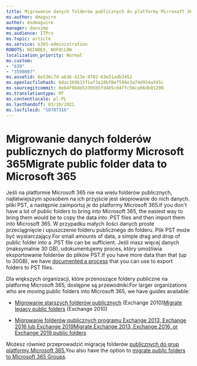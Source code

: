```yaml
---
title: Migrowanie danych folderów publicznych do platformy Microsoft 365
ms.author: dmaguire
author: msdmaguire
manager: dansimp
ms.audience: ITPro
ms.topic: article
ms.service: o365-administration
ROBOTS: NOINDEX, NOFOLLOW
localization_priority: Normal
ms.custom:
- "639"
- "3500007"
ms.assetid: 6e536c7d-ab36-413e-9702-63e51adb3452
ms.openlocfilehash: 6dac268b3371af3a28bf8ef598e3a74d954a595c
ms.sourcegitcommit: 0eb4f9bde53395b5fd4b5cd4ffc56ca96db91298
ms.translationtype: MT
ms.contentlocale: pl-PL
ms.lasthandoff: 03/10/2021
ms.locfileid: "50707316"
---
```

# <a name="migrate-public-folder-data-to-microsoft-365"></a><span data-ttu-id="671f1-102">Migrowanie danych folderów publicznych do platformy Microsoft 365</span><span class="sxs-lookup"><span data-stu-id="671f1-102">Migrate public folder data to Microsoft 365</span></span>

<span data-ttu-id="671f1-103">Jeśli na platformie Microsoft 365 nie ma wielu folderów publicznych, najłatwiejszym sposobem na ich przyjście jest skopiowanie do nich danych. pliki PST, a następnie zaimportuj je do platformy Microsoft 365.</span><span class="sxs-lookup"><span data-stu-id="671f1-103">If you don't have a lot of public folders to bring into Microsoft 365, the easiest way to bring them would be to copy the data into .PST files and then import them into Microsoft 365.</span></span> <span data-ttu-id="671f1-104">W przypadku małych ilości danych proste przeciągnięcie i upuszczenie folderu publicznego do folderu. Plik PST może być wystarczający.</span><span class="sxs-lookup"><span data-stu-id="671f1-104">For small amounts of data, a simple drag and drop of public folder into a .PST file can be sufficient.</span></span> <span data-ttu-id="671f1-105">Jeśli masz więcej danych (maksymalnie 30 GB), [](https://technet.microsoft.com/library/dn874017%28v=exchg.150%29.aspx) udokumentujemy proces, który umożliwia eksportowanie folderów do plików PST.</span><span class="sxs-lookup"><span data-stu-id="671f1-105">If you have more data than that (up to 30GB), we have [documented a process](https://technet.microsoft.com/library/dn874017%28v=exchg.150%29.aspx) that you can use to export folders to PST files.</span></span>
  
<span data-ttu-id="671f1-106">Dla większych organizacji, które przenoszące foldery publiczne na platformę Microsoft 365, dostępne są przewodniki:</span><span class="sxs-lookup"><span data-stu-id="671f1-106">For larger organizations who are moving public folders into Microsoft 365, we have guides available:</span></span>
  
- <span data-ttu-id="671f1-107">[Migrowanie starszych folderów publicznych](https://docs.microsoft.com/exchange/collaboration-exo/public-folders/batch-migration-of-legacy-public-folders) (Exchange 2010)</span><span class="sxs-lookup"><span data-stu-id="671f1-107">[Migrate legacy public folders](https://docs.microsoft.com/exchange/collaboration-exo/public-folders/batch-migration-of-legacy-public-folders) (Exchange 2010)</span></span>

- [<span data-ttu-id="671f1-108">Migrowanie folderów publicznych programu Exchange 2013, Exchange 2016 lub Exchange 2019</span><span class="sxs-lookup"><span data-stu-id="671f1-108">Migrate Exchange 2013, Exchange 2016, or Exchange 2019 public folders</span></span>](https://docs.microsoft.com/Exchange/collaboration/public-folders/migrate-to-exchange-online)

<span data-ttu-id="671f1-109">Możesz również przeprowadzić migrację folderów [publicznych do grup platformy Microsoft 365.](https://docs.microsoft.com/exchange/collaboration-exo/public-folders/migrate-your-public-folders-to-microsoft-365-groups)</span><span class="sxs-lookup"><span data-stu-id="671f1-109">You also have the option to [migrate public folders to Microsoft 365 Groups](https://docs.microsoft.com/exchange/collaboration-exo/public-folders/migrate-your-public-folders-to-microsoft-365-groups).</span></span>
  